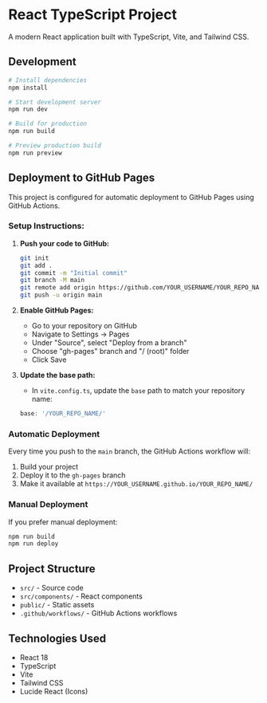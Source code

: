# React TypeScript Project

A modern React application built with TypeScript, Vite, and Tailwind CSS.

## Development

```bash
# Install dependencies
npm install

# Start development server
npm run dev

# Build for production
npm run build

# Preview production build
npm run preview
```

## Deployment to GitHub Pages

This project is configured for automatic deployment to GitHub Pages using GitHub Actions.

### Setup Instructions:

1. **Push your code to GitHub:**
   ```bash
   git init
   git add .
   git commit -m "Initial commit"
   git branch -M main
   git remote add origin https://github.com/YOUR_USERNAME/YOUR_REPO_NAME.git
   git push -u origin main
   ```

2. **Enable GitHub Pages:**
   - Go to your repository on GitHub
   - Navigate to Settings → Pages
   - Under "Source", select "Deploy from a branch"
   - Choose "gh-pages" branch and "/ (root)" folder
   - Click Save

3. **Update the base path:**
   - In `vite.config.ts`, update the `base` path to match your repository name:
   ```typescript
   base: '/YOUR_REPO_NAME/'
   ```

### Automatic Deployment

Every time you push to the `main` branch, the GitHub Actions workflow will:
1. Build your project
2. Deploy it to the `gh-pages` branch
3. Make it available at `https://YOUR_USERNAME.github.io/YOUR_REPO_NAME/`

### Manual Deployment

If you prefer manual deployment:
```bash
npm run build
npm run deploy
```

## Project Structure

- `src/` - Source code
- `src/components/` - React components
- `public/` - Static assets
- `.github/workflows/` - GitHub Actions workflows

## Technologies Used

- React 18
- TypeScript
- Vite
- Tailwind CSS
- Lucide React (Icons) 